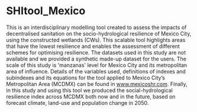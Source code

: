 # SHItool_Mexico
This is an interdisciplinary modelling tool created to assess the impacts of decentralised sanitation on the socio-hydrological resilience of Mexico City, using the constructed wetlands (CWs). This scalable tool highlights areas that have the lowest resilience and enables the assessment of different schemes for optimising resilience. The datasets used in this study are not available and we provided a synthetic made-up dataset for the users. The scale of this study is 'manzanas' level for Mexico City and its metropolitan area of influence. Details of the variables used, definitions of indexes and subindexes and its equations for the tool applied to Mexico City’s Metropolitan Area (MCDMX) can be found in www.mexicoshr.com. Finally, in this study and using this tool we produced the social-hydrological resilience index across MCDMX both now and in the future, based on forecast climate, land-use and population change in 2050.
